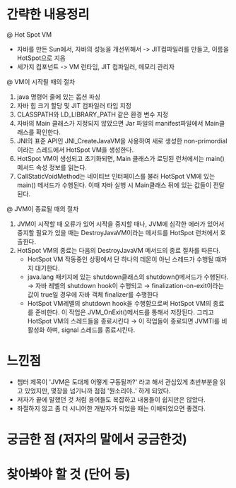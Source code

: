 # 간략한 내용정리

@ Hot Spot VM
- 자바를 만든 Sun에서, 자바의 성능을 개선위해서 -> JIT컴파일러를 만들고, 이름을 HotSpot으로 지음
- 세가지 컴포넌트 -> VM 런타임, JIT 컴파일러, 메모리 관리자


@ VM이 시작될 때의 절차
1. java 명령어 줄에 있는 옵션 파싱
2. 자바 힙 크기 할당 및 JIT 컴파일러 타입 지정
3. CLASSPATH와 LD_LIBRARY_PATH 같은 환경 변수 지정
4. 자바의 Main 클래스가 지정되지 않았으면 Jar 파일의 manifest파일에서 Main클래스를 확인한다.
5. JNI의 표준 API인 JNI_CreateJavaVM을 사용하여 새로 생성한 non-primordial이라는 스레드에서 HotSpot VM을 생성한다.
6. HotSpot VM이 생성되고 초기화되면, Main 클래스가 로딩된 런처에서는 main()메서드 속성 정보를 읽는다.
7. CallStaticVoidMethod는 네이티브 인터페이스를 불러 HotSpot VM에 있는 main() 메서드가 수행된다. 이때 자바 실행 시 Main클래스 뒤에 있는 값들이 전달된다.


@ JVM이 종료될 때의 절차
1. JVM이 시작할 때 오류가 있어 시작을 중지할 때나, JVM에 심각한 에러가 있어서 중지할 필요가 있을 때는 DestroyJavaVM이라는 메서드를 HotSpot 런처에서 호출한다.
2. HotSpot VM의 종료는 다음의 DestroyJavaVM 메서드의 종료 절차를 따른다.
    - HotSpot VM 작동중인 상황에서 단 하나의 데몬이 아닌 스레드가 수행될 떄까지 대기한다.
    - java.lang 패키지에 있는 shutdown클래스의 shutdown()메서드가 수행된다. → 자바 레벨의 shutdown hook이 수행되고 → finalization-on-exit이라는 값이 true일 경우에 자바 객체 finalizer를 수행한다
    - HotSpot VM레벨의 shutdown hook을 수행함으로써 HotSpot VM의 종료를 준비한다.  이 작업은 JVM_OnExit()메서드를 통해서 저장된다. 그리고 HotSpot VM의 스레드들을 종료시킨다 → 이 작업들이 종료되면 JVMTI를 비활성화 하며, signal 스레드를 종료시킨다.


# 느낀점
- 챕터 제목이 'JVM은 도대체 어떻게 구동될까?' 라고 해서 관심있게 초반부분을 읽고 있었지만, 몇장을 넘기니까 점점 '뭔소리야..' 하게 되었다.
- 저자가 끝에 말했던 것 처럼 용어들도 복잡하고 내용들이 쉽지만은 않았다.
- 좌절하지 않고 좀 더 시니어한 개발자가 되었을 때는 이해되었으면 좋겠다.



# 궁금한 점 (저자의 말에서 궁금한것)


# 찾아봐야 할 것 (단어 등)
